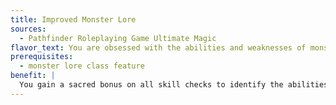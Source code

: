 ```yaml
---
title: Improved Monster Lore
sources:
  - Pathfinder Roleplaying Game Ultimate Magic
flavor_text: You are obsessed with the abilities and weaknesses of monsters.
prerequisites:
  - monster lore class feature
benefit: |
  You gain a sacred bonus on all skill checks to identify the abilities and weaknesses of creatures equal to 1/2 your level in classes that grant you the monster lore class feature.
---
```


